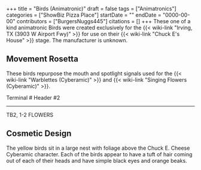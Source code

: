 +++
title = "Birds (Animatronic)"
draft = false
tags = ["Animatronics"]
categories = ["ShowBiz Pizza Place"]
startDate = ""
endDate = "0000-00-00"
contributors = ["BurgersNuggs445"]
citations = []
+++
These one of a kind animatronic Birds were created exclusively for the {{< wiki-link "Irving, TX (3903 W Airport Fwy)" >}} for use on their {{< wiki-link "Chuck E's House" >}} stage. The manufacturer is unknown.

## Movement Rosetta

These birds repurpose the mouth and spotlight signals used for the {{< wiki-link "Warblettes (Cyberamic)" >}} and {{< wiki-link "Singing Flowers (Cyberamic)" >}}.

  Terminal #   Header #2
  ------------- -----------
  TB2, 1-2      FLOWERS

## Cosmetic Design

The yellow birds sit in a large nest with foliage above the Chuck E. Cheese Cyberamic character. Each of the birds appear to have a tuft of hair coming out of each of their heads and have simple black eyes and orange beaks.
